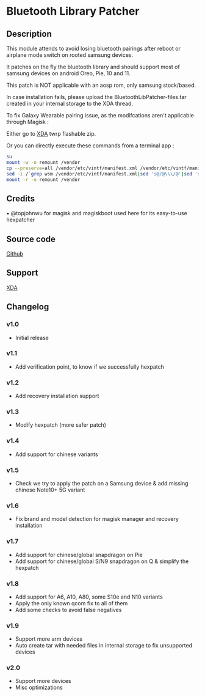 # Bluetooth Library Patcher

## Description

This module attends to avoid losing bluetooth pairings after reboot or airplane mode switch on rooted samsung devices.

It patches on the fly the bluetooth library and should support most of samsung devices on android Oreo, Pie, 10 and 11.

This patch is NOT applicable with an aosp rom, only samsung stock/based.

In case installation fails, please upload the BluetoothLibPatcher-files.tar created in your internal storage to the XDA thread.

To fix Galaxy Wearable pairing issue, as the modifcations aren't applicable through Magisk :

Either go to [XDA](https://forum.xda-developers.com/galaxy-note-9/development/zip-libbluetooth-patcher-fix-losing-t4017735) twrp flashable zip.

Or you can directly execute these commands from a terminal app :
```bash
su
mount -w -o remount /vendor
cp --preserve=all /vendor/etc/vintf/manifest.xml /vendor/etc/vintf/manifest.xml.bak
sed -i /`grep wsm /vendor/etc/vintf/manifest.xml|sed 's@/@\\\/@'|sed 's@>@\\>@g'|sed 's@<@\\<@g'|tr -d ' '`/,/'<hal format="hidl">'/d /vendor/etc/vintf/manifest.xml
mount -r -o remount /vendor
```


## Credits

• @topjohnwu for magisk and magiskboot used here for its easy-to-use hexpatcher

## Source code

[Github](https://github.com/Magisk-Modules-Repo/BluetoothLibraryPatcher)

## Support

[XDA](https://forum.xda-developers.com/galaxy-note-9/development/zip-libbluetooth-patcher-fix-losing-t4017735)

## Changelog

### v1.0

- Initial release

### v1.1

- Add verification point, to know if we successfully hexpatch

### v1.2

- Add recovery installation support

### v1.3

- Modify hexpatch (more safer patch)

### v1.4

- Add support for chinese variants

### v1.5

- Check we try to apply the patch on a Samsung device & add missing chinese Note10+ 5G variant

### v1.6

- Fix brand and model detection for magisk manager and recovery installation

### v1.7

- Add support for chinese/global snapdragon on Pie
- Add support for chinese/global S/N9 snapdragon on Q & simplify the hexpatch

### v1.8

- Add support for A6, A10, A80, some S10e and N10 variants
- Apply the only known qcom fix to all of them
- Add some checks to avoid false negatives

### v1.9

- Support more arm devices
- Auto create tar with needed files in internal storage to fix unsupported devices

### v2.0

- Support more devices
- Misc optimizations
